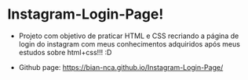 # Instagram-Login-Page!

- Projeto com objetivo de praticar HTML e CSS recriando a página de login do instagram com meus conhecimentos adquiridos após meus estudos sobre html+css!!! :D

- Github page: https://bian-nca.github.io/Instagram-Login-Page/

